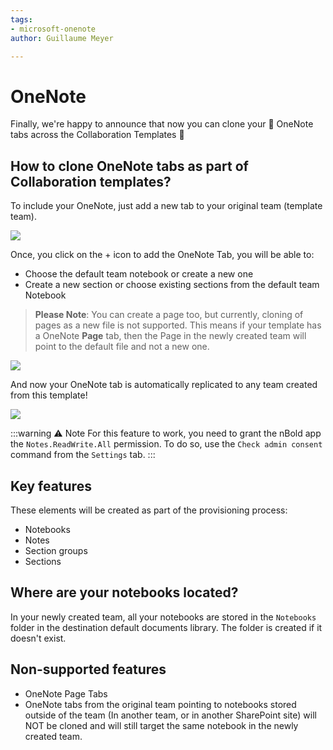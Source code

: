 ```yaml
---
tags:
- microsoft-onenote
author: Guillaume Meyer

---
```

# OneNote

Finally, we're happy to announce that now you can clone your 📓 OneNote tabs across the Collaboration Templates 🎉

## How to clone OneNote tabs as part of Collaboration templates?

To include your OneNote, just add a new tab to your original team (template team).

![](/media/screenshot-2022-08-05-at-18-14-46.png)

Once, you click on the + icon to add the OneNote Tab, you will be able to:

* Choose the default team notebook or create a new one
* Create a new section or choose existing sections from the default team Notebook​

> **Please Note**: You can create a page too, but currently, cloning of pages as a new file is not supported. This means if your template has a OneNote **Page** tab, then the Page in the newly created team will point to the default file and not a new one.

![](/media/screenshot-2022-11-25-at-10-11-13.png)

And now your OneNote tab is automatically replicated to any team created from this template!

![](/media/screenshot-2022-11-25-at-10-17-05.png)

:::warning ⚠️ Note For this feature to work, you need to grant the nBold app the `Notes.ReadWrite.All` permission. To do so, use the `Check admin consent` command from the `Settings` tab. :::

## Key features

These elements will be created as part of the provisioning process:

* Notebooks
* Notes
* Section groups
* Sections

## Where are your notebooks located?

In your newly created team, all your notebooks are stored in the `Notebooks` folder in the destination default documents library. The folder is created if it doesn't exist.

## Non-supported features

* OneNote Page Tabs
* OneNote tabs from the original team pointing to notebooks stored outside of the team (In another team, or in another SharePoint site) will NOT be cloned and will still target the same notebook in the newly created team.